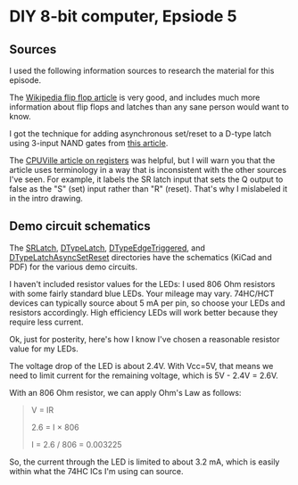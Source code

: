 # DIY 8-bit computer, Epsiode 5

## Sources

I used the following information sources to research the material for this episode.

The [Wikipedia flip flop article](https://en.wikipedia.org/wiki/Flip-flop_(electronics)) is very good, and includes much more information about flip flops and latches than any sane person would want to know.

I got the technique for adding asynchronous set/reset to a D-type latch using 3-input NAND gates from [this article](http://en.f-alpha.net/electronics/digital-electronics/flip-flop/know-more/experiment-23-asynchronous-inputs/).

The [CPUVille article on registers](http://cpuville.com/Educational/Registers.html) was helpful, but I will warn you that the article uses terminology in a way that is inconsistent with the other sources I've seen.  For example, it labels the SR latch input that sets the Q output to false as the "S" (set) input rather than "R" (reset).  That's why I mislabeled it in the intro drawing.

## Demo circuit schematics

The [SRLatch](SRLatch), [DTypeLatch](DTypeLatch), [DTypeEdgeTriggered](DTypeEdgeTriggered), and [DTypeLatchAsyncSetReset](DTypeLatchAsyncSetReset) directories have the schematics (KiCad and PDF) for the various demo circuits.

I haven't included resistor values for the LEDs: I used 806 Ohm resistors with some fairly standard blue LEDs.  Your mileage may vary.  74HC/HCT devices can typically source about 5 mA per pin, so choose your LEDs and resistors accordingly.  High efficiency LEDs will work better because they require less current.

Ok, just for posterity, here's how I know I've chosen a reasonable resistor value for my LEDs.

The voltage drop of the LED is about 2.4V.  With Vcc=5V, that means we need to limit current for the remaining voltage, which is 5V - 2.4V = 2.6V.

With an 806 Ohm resistor, we can apply Ohm's Law as follows:

> V = IR
>
> 2.6 = I × 806
>
> I = 2.6 / 806 = 0.003225

So, the current through the LED is limited to about 3.2 mA, which is easily within what the 74HC ICs I'm using can source.

